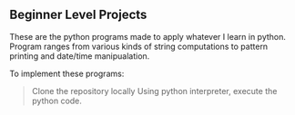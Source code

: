 ## Beginner Level Projects

These are the python programs made to apply whatever I learn in python.
Program ranges from various kinds of string computations to pattern printing and date/time manipualation.

To implement these programs:
> Clone the repository locally
> Using python interpreter, execute the python code.

